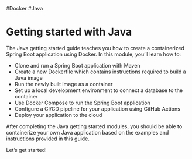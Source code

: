 #Docker #Java
# Getting started with Java
The Java getting started guide teaches you how to create a containerized Spring Boot application using Docker. In this module, you’ll learn how to:

-   Clone and run a Spring Boot application with Maven
-   Create a new Dockerfile which contains instructions required to build a Java image
-   Run the newly built image as a container
-   Set up a local development environment to connect a database to the container
-   Use Docker Compose to run the Spring Boot application
-   Configure a CI/CD pipeline for your application using GitHub Actions
-   Deploy your application to the cloud

After completing the Java getting started modules, you should be able to containerize your own Java application based on the examples and instructions provided in this guide.

Let’s get started!
